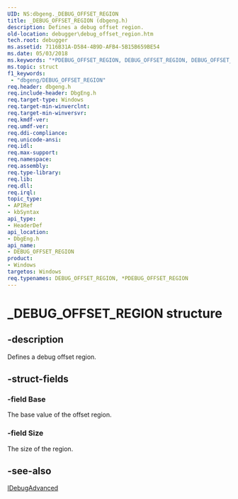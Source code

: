 ```yaml
---
UID: NS:dbgeng._DEBUG_OFFSET_REGION
title: _DEBUG_OFFSET_REGION (dbgeng.h)
description: Defines a debug offset region.
old-location: debugger\debug_offset_region.htm
tech.root: debugger
ms.assetid: 7116B31A-D584-4B9D-AFB4-5B15B659BE54
ms.date: 05/03/2018
ms.keywords: "*PDEBUG_OFFSET_REGION, DEBUG_OFFSET_REGION, DEBUG_OFFSET_REGION structure [Windows Debugging], PDEBUG_OFFSET_REGION, PDEBUG_OFFSET_REGION structure pointer [Windows Debugging], _DEBUG_OFFSET_REGION, dbgeng/DEBUG_OFFSET_REGION, dbgeng/PDEBUG_OFFSET_REGION, debugger.debug_offset_region"
ms.topic: struct
f1_keywords:
 - "dbgeng/DEBUG_OFFSET_REGION"
req.header: dbgeng.h
req.include-header: DbgEng.h
req.target-type: Windows
req.target-min-winverclnt: 
req.target-min-winversvr: 
req.kmdf-ver: 
req.umdf-ver: 
req.ddi-compliance: 
req.unicode-ansi: 
req.idl: 
req.max-support: 
req.namespace: 
req.assembly: 
req.type-library: 
req.lib: 
req.dll: 
req.irql: 
topic_type:
- APIRef
- kbSyntax
api_type:
- HeaderDef
api_location:
- DbgEng.h
api_name:
- DEBUG_OFFSET_REGION
product:
- Windows
targetos: Windows
req.typenames: DEBUG_OFFSET_REGION, *PDEBUG_OFFSET_REGION
---
```


# _DEBUG_OFFSET_REGION structure


## -description


Defines a debug offset region.


## -struct-fields




### -field Base

The base value of the offset region.


### -field Size

The size of the region. 


## -see-also




<a href="https://docs.microsoft.com/windows-hardware/drivers/ddi/dbgeng/nn-dbgeng-idebugadvanced">IDebugAdvanced</a>
 

 

